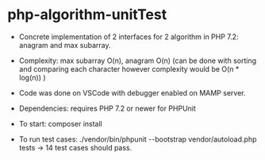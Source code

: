 # php-algorithm-unitTest

- Concrete implementation of 2 interfaces for 2 algorithm in PHP 7.2: anagram and max subarray.

- Complexity: max subarray O(n), anagram O(n) (can be done with sorting and comparing each character however complexity would be O(n * log(n)) )

- Code was done on VSCode with debugger enabled on MAMP server.

- Dependencies:  requires PHP 7.2 or newer for PHPUnit

- To start: composer install

- To run test cases: ./vendor/bin/phpunit --bootstrap vendor/autoload.php tests -> 14 test cases should pass.
